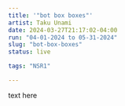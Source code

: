 ```yaml
---
title: '"bot box boxes"'
artist: Taku Unami
date: 2024-03-27T21:17:02-04:00
run: "04-01-2024 to 05-31-2024"
slug: "bot-box-boxes"
status: live

tags: "NSR1"

---
```


text here
